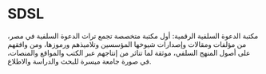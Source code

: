 # SDSL
مكتبة الدعوة السلفية الرقمية: أول مكتبة متخصصة تجمع تراث الدعوة السلفية في مصر، من مؤلفات ومقالات وإصدارات شيوخها المؤسسين وتلاميذهم ورموزها، ومن وافقهم على أصول المنهج السلفي، موثقة لما تناثر من إنتاجهم عبر الكتب والمواقع والمنصات، في صورة جامعة ميسرة للبحث والدراسة والاطلاع.
